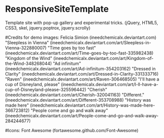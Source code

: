 # ResponsiveSiteTemplate
Template site with pop-up gallery and experimental tricks. (jQuery, HTML5, CSS3, skel, jquery.poptrox, jquery.scrolly)

#Credits for demo images:
  Felicia Simion (ineedchemicalx.deviantart.com)
  "Sleepless in Vienna" (ineedchemicalx.deviantart.com/art/Sleepless-in-Vienna-322880007)
  "Time goes by too fast" (ineedchemicalx.deviantart.com/art/Time-goes-by-too-fast-335982438)
  "Kingdom of the Wind" (ineedchemicalx.deviantart.com/art/Kingdom-of-the-Wind-348268044)
  "Ad infinitum" (ineedchemicalx.deviantart.com/art/Ad-infinitum-354203162)
  "Dressed in Clarity" (ineedchemicalx.deviantart.com/art/Dressed-in-Clarity-331333716)
  "Raven" (ineedchemicalx.deviantart.com/art/Raven-306468505)
  "I'll have a cup of Disneyland, please" (ineedchemicalx.deviantart.com/art/I-ll-have-a-cup-of-Disneyland-please-325596442)
  "Cherish" (ineedchemicalx.deviantart.com/art/Cherish-320041163)
  "Different." (ineedchemicalx.deviantart.com/art/Different-353708988)
  "History was made here" (ineedchemicalx.deviantart.com/art/History-was-made-here-366723812)
  "People come and go and walk away" (ineedchemicalx.deviantart.com/art/People-come-and-go-and-walk-away-284244677)

#Icons:
    Font Awesome (fortawesome.github.com/Font-Awesome)
